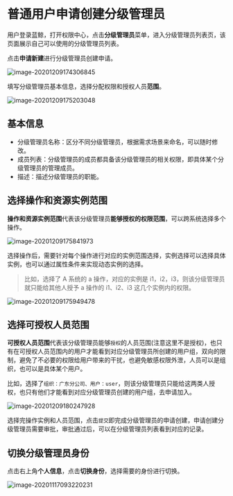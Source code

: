 # 普通用户申请创建分级管理员

用户登录蓝鲸，打开权限中心，点击**分级管理员**菜单，进入分级管理员列表页，该页面展示自己可以使用的分级管理员列表。

点击**申请新建**进行分级管理员创建申请。

![image-20201209174306845](UserApply/image-20201209174306845.png)

填写分级管理员基本信息，选择分配权限和授权人员**范围**。

![image-20201209175203048](UserApply/image-20201209175203048.png)

## 基本信息

- 分级管理员名称：区分不同分级管理员，根据需求场景来命名，可以随时修改。
- 成员列表：分级管理员的成员都具备该分级管理员的相关权限，即具体某个分级管理员的管理成员。
- 描述：描述分级管理员的职能。

## 选择操作和资源实例范围

**操作和资源实例范围**代表该分级管理员**能够授权的权限范围**，可以跨系统选择多个操作。

![image-20201209175841973](UserApply/image-20201209175841973.png)

选择操作后，需要针对每个操作进行对应的实例范围选择，实例选择可以选择具体实例，也可以通过属性条件来实现动态实例的选择。

> 比如，选择了 A 系统的 a 操作，对应的实例是 i1，i2，i3，则该分级管理员就只能给其他人授予 a 操作的 i1、i2、i3 这几个实例内的权限。

![image-20201209175949478](UserApply/image-20201209175949478.png)

## 选择可授权人员范围

**可授权人员范围**代表该分级管理员能够`授权`的人员范围(注意这里不是授权)，也只有在可授权人员范围内的用户才能看到对应分级管理员所创建的用户组，双向的限制，避免了不必要的权限给用户带来的干扰，也避免敏感权限外泄，人员可以是组织，也可以是具体某个用户。

比如，选择了`组织：广东分公司、用户：user`，则该分级管理员只能给这两类人授权，也只有他们才能看到对应分级管理员创建的用户组，去申请加入。

![image-20201209180247928](UserApply/image-20201209180247928.png)

选择完操作实例和人员范围，点击`提交`即完成分级管理员的申请创建，申请创建分级管理员需要审批，审批通过后，可以在分级管理员列表看到对应的记录。

## 切换分级管理员身份

点击右上角**个人信息**，点击**切换身份**，选择需要的身份进行切换。

![image-20201117093220231](UserApply/image-20201117093220231.png)